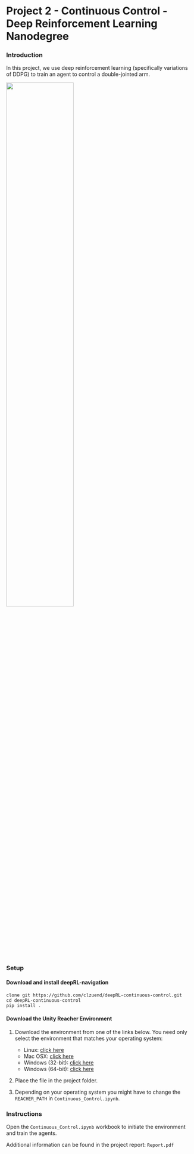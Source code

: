 # Project 2 - Continuous Control - Deep Reinforcement Learning Nanodegree

### Introduction

In this project, we use deep reinforcement learning (specifically variations of DDPG) to train an agent to control a double-jointed arm.

<img src="reacher.gif" width="60%" align="top-left" alt="" title="Trained Agent" />

### Setup

#### Download and install deepRL-navigation
```
clone git https://github.com/clzuend/deepRL-continuous-control.git
cd deepRL-continuous-control
pip install .
```

#### Download the Unity Reacher Environment
1. Download the environment from one of the links below.  You need only select the environment that matches your operating system:
    - Linux: [click here](https://s3-us-west-1.amazonaws.com/udacity-drlnd/P2/Reacher/one_agent/Reacher_Linux.zip)
    - Mac OSX: [click here](https://s3-us-west-1.amazonaws.com/udacity-drlnd/P2/Reacher/one_agent/Reacher.app.zip)
    - Windows (32-bit): [click here](https://s3-us-west-1.amazonaws.com/udacity-drlnd/P2/Reacher/one_agent/Reacher_Windows_x86.zip)
    - Windows (64-bit): [click here](https://s3-us-west-1.amazonaws.com/udacity-drlnd/P2/Reacher/one_agent/Reacher_Windows_x86_64.zip)
    
2. Place the file in the project folder. 

3. Depending on your operating system you might have to change the ``REACHER_PATH`` in  `Continuous_Control.ipynb`. 

### Instructions

Open the `Continuous_Control.ipynb` workbook to initiate the environment and train the agents.

<!---
Describe the Agent class and its usage.
-->

Additional information can be found in the project report: `Report.pdf`

